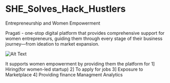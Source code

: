 # SHE_Solves_Hack_Hustlers
Entrepreneurship and Women Empowerment

Pragati - one-stop digital platform that provides comprehensive support for women entrepreneurs, guiding them through every stage of their business journey—from ideation to market expansion. 

![Alt Text](public/img/feature.png)


It supports women empowerment by providing them the platform for
1] Hiring(for women-led startup)
2] To apply for jobs
3] Exposure to Marketplace
4] Providing finance Managment Analytics

